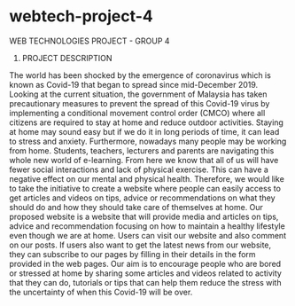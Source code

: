 # webtech-project-4
WEB TECHNOLOGIES PROJECT - GROUP 4









1. PROJECT DESCRIPTION

The world has been shocked by the emergence of coronavirus which is known as Covid-19 that
began to spread since mid-December 2019. Looking at the current situation, the government of
Malaysia has taken precautionary measures to prevent the spread of this Covid-19 virus by
implementing a conditional movement control order (CMCO) where all citizens are required to
stay at home and reduce outdoor activities. Staying at home may sound easy but if we do it in
long periods of time, it can lead to stress and anxiety. Furthermore, nowadays many people may
be working from home. Students, teachers, lecturers and parents are navigating this whole new
world of e-learning. From here we know that all of us will have fewer social interactions and
lack of physical exercise. This can have a negative effect on our mental and physical health.
Therefore, we would like to take the initiative to create a website where people can easily access
to get articles and videos on tips, advice or recommendations on what they should do and how
they should take care of themselves at home. Our proposed website is a website that will provide
media and articles on tips, advice and recommendation focusing on how to maintain a healthy
lifestyle even though we are at home. Users can visit our website and also comment on our posts.
If users also want to get the latest news from our website, they can subscribe to our pages by
filling in their details in the form provided in the web pages. Our aim is to encourage people who
are bored or stressed at home by sharing some articles and videos related to activity that they can
do, tutorials or tips that can help them reduce the stress with the uncertainty of when this
Covid-19 will be over.
